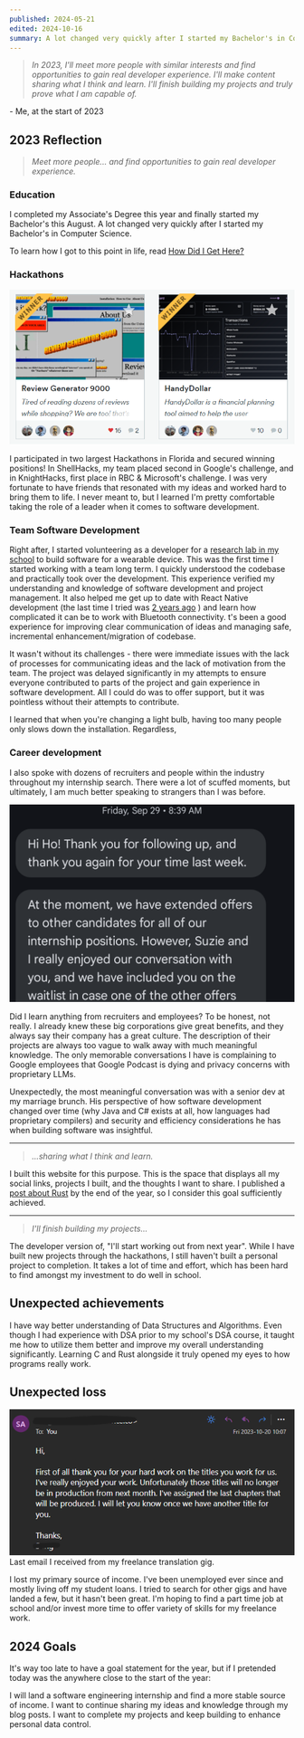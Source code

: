 ```yaml
---
published: 2024-05-21
edited: 2024-10-16
summary: A lot changed very quickly after I started my Bachelor's in Computer Science.
---
```

> *In 2023, I'll meet more people with similar interests and find opportunities to gain real developer experience. I'll make content sharing what I think and learn. I'll finish building my projects and truly prove what I am capable of.*
 
\- Me, at the start of 2023

## 2023 Reflection

> *Meet more people... and find opportunities to gain real developer experience.*

### Education

I completed my Associate's Degree this year and finally started my Bachelor's this August. A lot changed very quickly after I started my Bachelor's in Computer Science. 

To learn how I got to this point in life, read [How Did I Get Here?](How%20Did%20I%20Get%20Here.md) 
### Hackathons

![](../../assets/blogs/hackathon.png)

I participated in two largest Hackathons in Florida and secured winning positions! In ShellHacks, my team placed second in Google's challenge, and in KnightHacks, first place in RBC & Microsoft's challenge. I was very fortunate to have friends that resonated with my ideas and worked hard to bring them to life. I never meant to, but I learned I'm pretty comfortable taking the role of a leader when it comes to software development.

### Team Software Development
Right after, I started volunteering as a developer for a [research lab in my school](https://mae.ucf.edu/joonpark/) to build software for a wearable device. This was the first time I started working with a team long term. I quickly understood the codebase and practically took over the development. This experience verified my understanding and knowledge of software development and project management. It also helped me get up to date with React Native development (the last time I tried was [2 years ago](https://github.com/SimHoZebs/react-native-alarm-app) ) and learn how complicated it can be to work with Bluetooth connectivity. t's been a good experience for improving clear communication of ideas and managing safe, incremental enhancement/migration of codebase.

It wasn't without its challenges - there were immediate issues with the lack of processes for communicating ideas and the lack of motivation from the team. The project was delayed significantly in my attempts to ensure everyone contributed to parts of the project and gain experience in software development. All I could do was to offer support, but it was pointless without their attempts to contribute.

I learned that when you're changing a light bulb, having too many people only slows down the installation. Regardless,

### Career development
I also spoke with dozens of recruiters and people within the industry throughout my internship search. There were a lot of scuffed moments, but ultimately, I am much better speaking to strangers than I was before. 

![](../../assets/blogs/walmart-bye.png)

Did I learn anything from recruiters and employees? To be honest, not really. I already knew these big corporations give great benefits, and they always say their company has a great culture. The description of their projects are always too vague to walk away with much meaningful knowledge. The only memorable conversations I have is complaining to Google employees that Google Podcast is dying and privacy concerns with proprietary LLMs.

Unexpectedly, the most meaningful conversation was with a senior dev at my marriage brunch. His perspective of how software development changed over time (why Java and C# exists at all, how languages had proprietary compilers) and security and efficiency considerations he has when building software was insightful.

---

> *\...sharing what I think and learn.*

I built this website for this purpose. This is the space that displays all my social links, projects I built, and the thoughts I want to share. I published a [post about Rust](Rust%20made%20me%20rethink%20everything.md) by the end of the year, so I consider this goal sufficiently achieved.

---

> *I'll finish building my projects...*

The developer version of, "I'll start working out from next year". While I have built new projects through the hackathons, I still haven't built a personal project to completion. It takes a lot of time and effort, which has been hard to find amongst my investment to do well in school.

## Unexpected achievements
I have way better understanding of Data Structures and Algorithms. Even though I had experience with DSA prior to my school's DSA course, it taught me how to utilize them better and improve my overall understanding significantly. Learning C and Rust alongside it truly opened my eyes to how programs really work.

## Unexpected loss

![](../../assets/blogs/last-translation-mail.png)
Last email I received from my freelance translation gig.

I lost my primary source of income. I've been unemployed ever since and mostly living off my student loans. I tried to search for other gigs and have landed a few, but it hasn't been great. I'm hoping to find a part time job at school and/or invest more time to offer variety of skills for my freelance work.

## 2024 Goals
It's way too late to have a goal statement for the year, but if I pretended today was the anywhere close to the start of the year:

I will land a software engineering internship and find a more stable source of income. I want to continue sharing my ideas and knowledge through my blog posts. I want to complete my projects and keep building to enhance personal data control.